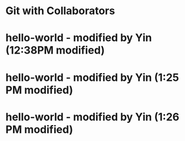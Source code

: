 # Git with Collaborators
# hello-world - modified by Yin (12:38PM modified)
# hello-world - modified by Yin (1:25 PM modified)
# hello-world - modified by Yin (1:26 PM modified)
